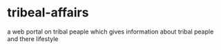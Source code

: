 # tribeal-affairs
a web portal on tribal peaple which gives information about tribal peaple and there lifestyle
